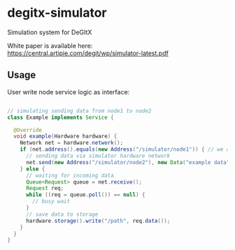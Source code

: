 # degitx-simulator
Simulation system for DeGItX

White paper is available here: https://central.artipie.com/degit/wp/simulator-latest.pdf

## Usage

User write node service logic as interface:
```java

// simulating sending data from node1 to node2
class Example implements Service {

  @Override
  void example(Hardware hardware) {  
    Network net = hardware.network();
    if (net.address().equals(new Address("/simulator/node1")) { // we are on `node1`
      // sending data via simulator hardware network
      net.send(new Address("/simulator/node2"), new Data("example data".getBytes()));
    } else {
      // waiting for incoming data
      Queue<Request> queue = net.receive();
      Request req;
      while ((req = queue.poll()) == null) {
        // busy wait
      }
      // save data to storage
      hardware.storage().write("/path", req.data());
    }
  }
}
```
